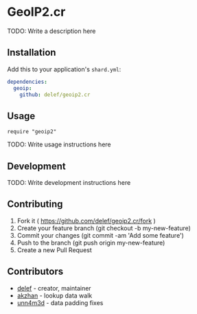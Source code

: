 # GeoIP2.cr

TODO: Write a description here

## Installation

Add this to your application's `shard.yml`:

```yaml
dependencies:
  geoip:
    github: delef/geoip2.cr
```

## Usage

```crystal
require "geoip2"
```

TODO: Write usage instructions here

## Development

TODO: Write development instructions here

## Contributing

1. Fork it ( https://github.com/delef/geoip2.cr/fork )
2. Create your feature branch (git checkout -b my-new-feature)
3. Commit your changes (git commit -am 'Add some feature')
4. Push to the branch (git push origin my-new-feature)
5. Create a new Pull Request

## Contributors

- [delef](https://github.com/delef) - creator, maintainer
- [akzhan](https://github.com/akzhan) - lookup data walk
- [unn4m3d](https://github.com/unn4m3d) - data padding fixes